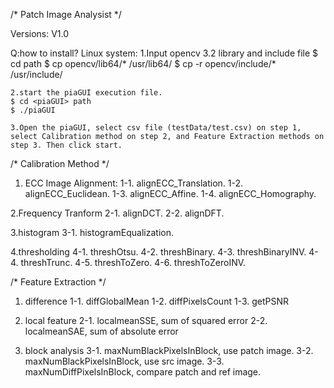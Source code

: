 
/* Patch Image Analysist */

Versions: V1.0

Q:how to install?
Linux system:
	1.Input opencv 3.2 library and include file
	$ cd <piaGUI> path
	$ cp opencv/lib64/* /usr/lib64/
	$ cp -r opencv/include/* /usr/include/
	
	2.start the piaGUI execution file.
	$ cd <piaGUI> path
	$ ./piaGUI

	3.Open the piaGUI, select csv file (testData/test.csv) on step 1, select Calibration method on step 2, and Feature Extraction methods on step 3. Then click start.

/* Calibration Method */

1. ECC Image Alignment:
	1-1. alignECC_Translation.
	1-2. alignECC_Euclidean.
	1-3. alignECC_Affine.
	1-4. alignECC_Homography.

2.Frequency Tranform
	2-1. alignDCT.
	2-2. alignDFT.

3.histogram
	3-1. histogramEqualization.

4.thresholding
	4-1. threshOtsu.
	4-2. threshBinary.
	4-3. threshBinaryINV.
	4-4. threshTrunc.
	4-5. threshToZero.
	4-6. threshToZeroINV.

/* Feature Extraction */
1. difference
	1-1. diffGlobalMean
	1-2. diffPixelsCount
	1-3. getPSNR

2. local feature
	2-1. localmeanSSE, sum of squared error
	2-2. localmeanSAE, sum of absolute error

3. block analysis
	3-1. maxNumBlackPixelsInBlock, use patch image.
	3-2. maxNumBlackPixelsInBlock, use src image.
	3-3. maxNumDiffPixelsInBlock, compare patch and ref image.

